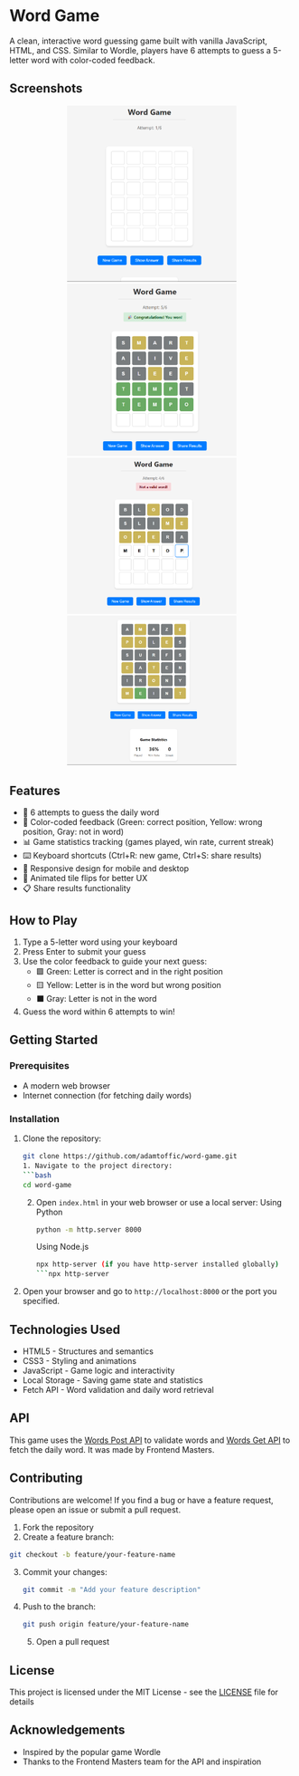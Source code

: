 # Word Game

A clean, interactive word guessing game built with vanilla JavaScript, HTML, and CSS. Similar to Wordle, players have 6 attempts to guess a 5-letter word with color-coded feedback.

## Screenshots

<p style="text-align: center;">
  <img src="screenshots/game-interface.png" width="300" alt="Game Interface">
  <img src="screenshots/game-won.png" width="300" alt="Game Won">
  <img src="screenshots/game-non-valid-word.png" width="300" alt="Game Non-Valid Word">
  <img src="screenshots/game-statistics.png" width="300" alt="Game Statistics">
</p>

## Features

- 🎯 6 attempts to guess the daily word
- 🎨 Color-coded feedback (Green: correct position, Yellow: wrong position, Gray: not in word)
- 📊 Game statistics tracking (games played, win rate, current streak)
- ⌨️ Keyboard shortcuts (Ctrl+R: new game, Ctrl+S: share results)
- 📱 Responsive design for mobile and desktop
- 🔄 Animated tile flips for better UX
- 📋 Share results functionality

## How to Play

1. Type a 5-letter word using your keyboard
2. Press Enter to submit your guess
3. Use the color feedback to guide your next guess:
   - 🟩 Green: Letter is correct and in the right position
   - 🟨 Yellow: Letter is in the word but wrong position
   - ⬛ Gray: Letter is not in the word
4. Guess the word within 6 attempts to win!

## Getting Started

### Prerequisites

- A modern web browser
- Internet connection (for fetching daily words)

### Installation

1. Clone the repository:
   ```bash
   git clone https://github.com/adamtoffic/word-game.git
   1. Navigate to the project directory:
   ```bash
   cd word-game
   ```
   2. Open `index.html` in your web browser or use a local server:
       Using Python
      ```bash
      python -m http.server 8000
      ```
      Using Node.js
      ```bash
      npx http-server (if you have http-server installed globally)
      ```npx http-server
      ```
3. Open your browser and go to `http://localhost:8000` or the port you specified.

## Technologies Used
- HTML5 - Structures and semantics
- CSS3 - Styling and animations
- JavaScript - Game logic and interactivity
- Local Storage - Saving game state and statistics
- Fetch API - Word validation and daily word retrieval

## API
This game uses the [Words Post API](https://https://words.dev-apis.com/validate-word/) to validate words and [Words Get API](https://https://words.dev-apis.com/word-of-the-day) to fetch the daily word. It was made by Frontend Masters.

## Contributing
Contributions are welcome! If you find a bug or have a feature request, please open an issue or submit a pull request.
   1. Fork the repository
   2. Create a feature branch:
   ```bash
   git checkout -b feature/your-feature-name
   ```
3. Commit your changes:
   ```bash
   git commit -m "Add your feature description"
   ```
4. Push to the branch:
   ```bash
   git push origin feature/your-feature-name
   ```
   5. Open a pull request
   
## License
This project is licensed under the MIT License - see the [LICENSE](LICENSE.txt) file for details

## Acknowledgements
- Inspired by the popular game Wordle
- Thanks to the Frontend Masters team for the API and inspiration